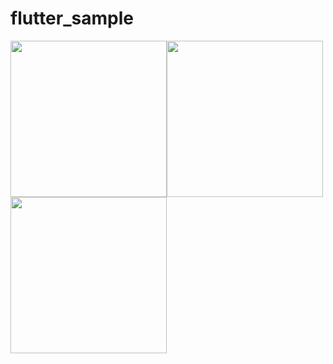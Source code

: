 # flutter_sample


<image src='https://github.com/zhangwenhaojf40/FlutterSample/blob/master/android/image/1.jpg' width='250'/><image
 src='https://github.com/zhangwenhaojf40/FlutterSample/blob/master/android/image/2.jpg' width='250'/>
 <image src='https://github.com/zhangwenhaojf40/FlutterSample/blob/master/android/image/3.jpg' width='250'/>
